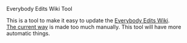 Everybody Edits Wiki Tool

This is a tool to make it easy to update the [Everybody Edits Wiki](https://wiki.everybodyedits.com/).  
[The current way](https://wiki.everybodyedits.com/EEWiki:Update_Checklist) is made too much manually. This tool will have more automatic things.
